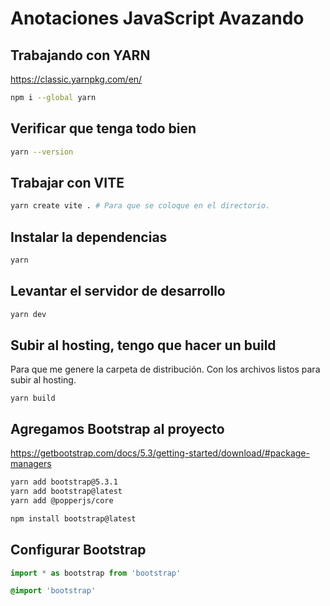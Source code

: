 # Anotaciones JavaScript Avazando

## Trabajando con YARN

<https://classic.yarnpkg.com/en/>

```sh
npm i --global yarn 
```

## Verificar que tenga todo bien

```sh
yarn --version
```

## Trabajar con VITE

```sh
yarn create vite . # Para que se coloque en el directorio.
```

## Instalar la dependencias

```sh
yarn
```

## Levantar el servidor de desarrollo

```sh
yarn dev
```

## Subir al hosting, tengo que hacer un build
Para que me genere la carpeta de distribución. Con los archivos listos para subir al hosting.

```
yarn build
```

## Agregamos Bootstrap al proyecto

<https://getbootstrap.com/docs/5.3/getting-started/download/#package-managers>

```sh
yarn add bootstrap@5.3.1
yarn add bootstrap@latest
yarn add @popperjs/core
```

```sh
npm install bootstrap@latest
```

## Configurar Bootstrap

```main.js
import * as bootstrap from 'bootstrap'
```

```style.css
@import 'bootstrap' 
```